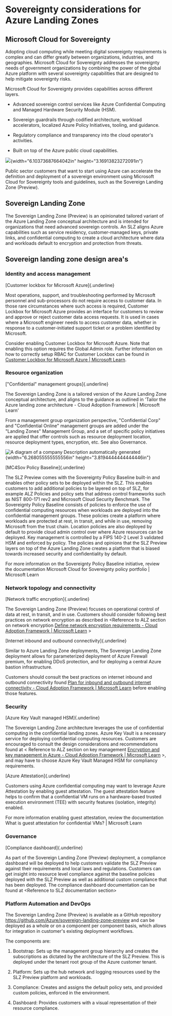 # Sovereignty considerations for Azure Landing Zones

## Microsoft Cloud for Sovereignty

Adopting cloud computing while meeting digital sovereignty requirements
is complex and can differ greatly between organizations, industries, and
geographies. Microsoft Cloud for Sovereignty addresses the sovereignty
needs of government organizations by combining the power of the global
Azure platform with several sovereignty capabilities that are designed
to help mitigate sovereignty risks.

Microsoft Cloud for Sovereignty provides capabilities across different
layers.

-   Advanced sovereign control services like Azure Confidential
    Computing and Managed Hardware Security Module (HSM).

-   Sovereign guardrails through codified architecture, workload
    accelerators, localized Azure Policy Initiatives, tooling, and
    guidance.

-   Regulatory compliance and transparency into the cloud operator\'s
    activities.

-   Built on top of the Azure public cloud capabilities.

![](media/image1.png){width="6.10373687664042in"
height="3.16913823272091in"}

Public sector customers that want to start using Azure can accelerate
the definition and deployment of a sovereign environment using Microsoft
Cloud for Sovereignty tools and guidelines, such as the Sovereign
Landing Zone (Preview).

## Sovereign Landing Zone

The Sovereign Landing Zone (Preview) is an opinionated tailored variant
of the Azure Landing Zone conceptual architecture and is intended for
organizations that need advanced sovereign controls. An SLZ aligns Azure
capabilities such as service residency, customer-managed keys, private
links, and confidential computing to create a cloud architecture where
data and workloads default to encryption and protection from threats.

## Sovereign landing zone design area's

### Identity and access management

[Customer lockbox for Microsoft Azure]{.underline}

Most operations, support, and troubleshooting performed by Microsoft
personnel and sub-processors do not require access to customer data. In
those rare circumstances where such access is required, Customer Lockbox
for Microsoft Azure provides an interface for customers to review and
approve or reject customer data access requests. It is used in cases
where a Microsoft engineer needs to access customer data, whether in
response to a customer-initiated support ticket or a problem identified
by Microsoft.

Consider enabling Customer Lockbox for Microsoft Azure. Note that
enabling this option requires the Global Admin role. Further information
on how to correctly setup RBAC for Customer Lockbox can be found in
[Customer Lockbox for Microsoft Azure \| Microsoft
Learn](https://learn.microsoft.com/en-us/azure/security/fundamentals/customer-lockbox-overview).

### Resource organization

["Confidential" management groups]{.underline}

The Sovereign Landing Zone is a tailored version of the Azure Landing
Zone conceptual architecture, and aligns to the guidance as outlined in
'Tailor the Azure landing zone architecture - Cloud Adoption Framework
\| Microsoft Learn'

From a management group organization perspective, "Confidential Corp"
and "Confidential Online" management groups are added under the "Landing
Zones" Management Group, and a set of specific policy initiatives are
applied that offer controls such as resource deployment location,
resource deployment types, encryption, etc. See also Governance.

![A diagram of a company Description automatically
generated](media/image4.png){width="6.268055555555556in"
height="3.8194444444444446in"}

[MC4Sov Policy Baseline]{.underline}

The SLZ Preview comes with the Sovereignty Policy Baseline built-in and
enables other policy sets to be deployed within the SLZ. This enables
customers to add additional policies to be layered on top of SLZ, for
example ALZ Policies and policy sets that address control frameworks
such as NIST 800-171 rev2 and Microsoft Cloud Security Benchmark. The
Sovereignty Policy Baseline consists of policies to enforce the use of
confidential computing resources when workloads are deployed into the
confidential management groups. These policies create a platform where
workloads are protected at rest, in transit, and while in use, removing
Microsoft from the trust chain. Location policies are also deployed by
default to provide cloud admin control over where Azure resources can be
deployed. Key management is controlled by a FIPS 140-2 Level 3 validated
HSM and enforced by policy. The policies and opinions that the SLZ
Preview layers on top of the Azure Landing Zone creates a platform that
is biased towards increased security and confidentiality by default.

For more information on the Sovereignty Policy Baseline initiative,
review the documentation Microsoft Cloud for Sovereignty policy
portfolio \| Microsoft Learn

### Network topology and connectivity

[Network traffic encryption]{.underline}

The Sovereign Landing Zone (Preview) focuses on operational control of
data at rest, in transit, and in use. Customers should consider
following best practices on network encryption as described in
\<Reference to ALZ section on network encryption [Define network
encryption requirements - Cloud Adoption Framework \| Microsoft
Learn](https://learn.microsoft.com/en-us/azure/cloud-adoption-framework/ready/azure-best-practices/define-network-encryption-requirements)
\>

[Internet inbound and outbound connectivity]{.underline}

Similar to Azure Landing Zone deployments, The Sovereign Landing Zone
deployment allows for parameterized deployment of Azure Firewall
premium, for enabling DDoS protection, and for deploying a central Azure
bastion infrastructure.

Customers should consult the best practices on internet inbound and
outbound connectivity found [Plan for inbound and outbound internet
connectivity - Cloud Adoption Framework \| Microsoft
Learn](https://learn.microsoft.com/en-us/azure/cloud-adoption-framework/ready/azure-best-practices/plan-for-inbound-and-outbound-internet-connectivity)
before enabling those features.

### Security

[Azure Key Vault managed HSM]{.underline}

The Sovereign Landing Zone architecture leverages the use of
confidential computing in the confidential landing zones. Azure Key
Vault is a necessary service for deploying confidential computing
resources. Customers are encouraged to consult the design considerations
and recommendations found at \< Reference to ALZ section on key
management [Encryption and key management in Azure - Cloud Adoption
Framework \| Microsoft
Learn](https://learn.microsoft.com/en-us/azure/cloud-adoption-framework/ready/landing-zone/design-area/encryption-and-keys)
\>, and may have to choose Azure Key Vault Managed HSM for compliancy
requirements.

[Azure Attestation]{.underline}

Customers using Azure confidential computing may want to leverage Azure
Attestation by enabling guest attestation. The guest attestation feature
helps to confirm that a confidential VM runs on a hardware-based trusted
execution environment (TEE) with security features (isolation,
integrity) enabled.

For more information enabling guest attestation, review the
documentation What is guest attestation for confidential VMs? \|
Microsoft Learn

### Governance

[Compliance dashboard]{.underline}

As part of the Sovereign Landing Zone (Preview) deployment, a compliance
dashboard will be deployed to help customers validate the SLZ Preview
against their requirements and local laws and regulations. Customers can
get insight into resource level compliance against the baseline policies
deployed with the SLZ Preview as well as additional custom compliance
that has been deployed. The compliance dashboard documentation can be
found at \<Reference to SLZ documentation section\>

### Platform Automation and DevOps

The Sovereign Landing Zone (Preview) is available as a GitHub repository
<https://github.com/Azure/sovereign-landing-zone-preview> and can be
deployed as a whole or on a component per component basis, which allows
for integration in customer's existing deployment workflows.

The components are:

1.  Bootstrap: Sets up the management group hierarchy and creates the
    subscriptions as dictated by the architecture of the SLZ Preview.
    This is deployed under the tenant root group of the Azure customer
    tenant.

2.  Platform: Sets up the hub network and logging resources used by the
    SLZ Preview platform and workloads.

3.  Compliance: Creates and assigns the default policy sets, and
    provided custom policies, enforced in the environment.

4.  Dashboard: Provides customers with a visual representation of their
    resource compliance.
